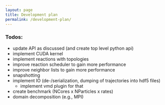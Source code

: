 ```yaml
---
layout: page
title: Development plan
permalink: /development-plan/
---
```


### Todos:
* update API as discussed (and create top level python api)
* implement CUDA kernel
* implement reactions with topologies
* improve reaction scheduler to gain more performance
* improve neighbor lists to gain more performance
* snapshotting
* implement IO (de-/serialization, dumping of trajectories into hdf5 files)
	* implement vmd plugin for that
* create benchmark (NCores x NParticles x rates)
* domain decomposition (e.g., MPI)